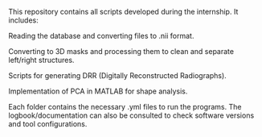 This repository contains all scripts developed during the internship. It includes:

Reading the database and converting files to .nii format.

Converting to 3D masks and processing them to clean and separate left/right structures.

Scripts for generating DRR (Digitally Reconstructed Radiographs).

Implementation of PCA in MATLAB for shape analysis.

Each folder contains the necessary .yml files to run the programs. The logbook/documentation can also be consulted to check software versions and tool configurations.
